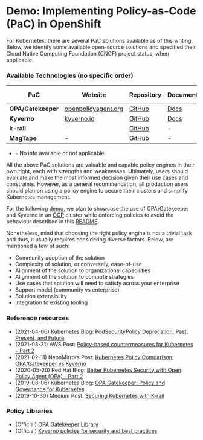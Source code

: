 # Demo: Implementing Policy-as-Code (PaC) in OpenShift

For Kubernetes, there are several PaC solutions available as of this writing. Below, we identify some available open-source solutions and specified their Cloud Native Computing Foundation (CNCF) project status, when applicable.


### Available Technologies (no specific order)

|        PaC         | **Website** |  **Repository** |  **Documentation** |  **CNCF status** |
|--------------------|---------------------------------------------------------|-----------------------------------------------------------|---------------------------------------------------------------------|-------------------------------|
| **OPA/Gatekeeper** | [openpolicyagent.org](https://www.openpolicyagent.org/) | [GitHub](https://github.com/open-policy-agent/gatekeeper) | [Docs](https://open-policy-agent.github.io/gatekeeper/website/docs/) | [Graduated](https://www.cncf.io/projects/)       |
| **Kyverno**        | [kyverno.io](https://kyverno.io/)                       | [GitHub](https://github.com/kyverno/kyverno/)             | [Docs](https://kyverno.io/docs/)                                     | [Sandbox](https://www.cncf.io/sandbox-projects/) |
| **k-rail**         |                            -                            | [GitHub](https://github.com/cruise-automation/k-rail)     |                                  -                                  |               -               |
| **MagTape**        |                            -                            | [GitHub](https://github.com/tmobile/magtape)              |                                  -                                  |               -               |

- `-` No info available or not applicable.

All the above PaC solutions are valuable and capable policy engines in their own right, each with strengths and weaknesses. Ultimately, users should evaluate and make the most informed decision given their use cases and constraints. However, as a general recommendation, all production users should plan on using a policy engine to secure their clusters and simplify Kubernetes management.

For the following [demo](demo), we plan to showcase the use of OPA/Gatekeeper and Kyverno in an [OCP](https://www.openshift.com/products/container-platform) cluster while enforcing policies to avoid the behaviour described in this [README](demo/README.md).

Nonetheless, mind that choosing the right policy engine is not a trivial task and thus, it usually requires considering diverse factors. Below, are mentioned a few of such:
- Community adoption of the solution
- Complexity of solution, or conversely, ease-of-use
- Alignment of the solution to organizational capabilities
- Alignment of the solution to compute strategies
- Use cases that solution will need to satisfy across your enterprise
- Support model (community vs enterprise)
- Solution extensibility
- Integration to existing tooling


### Reference resources

- (2021-04-06) Kubernetes Blog: [PodSecurityPolicy Deprecation: Past, Present, and Future](https://kubernetes.io/blog/2021/04/06/podsecuritypolicy-deprecation-past-present-and-future/)
- (2021-03-31) AWS Post: [Policy-based countermeasures for Kubernetes – Part 2](https://aws.amazon.com/blogs/containers/policy-based-countermeasures-for-kubernetes-part-2/)
- (2021-02-11) NeonMirrors Post: [Kubernetes Policy Comparison: OPA/Gatekeeper vs Kyverno](https://neonmirrors.net/post/2021-02/kubernetes-policy-comparison-opa-gatekeeper-vs-kyverno/)
- (2020-05-20) Red Hat Blog: [Better Kubernetes Security with Open Policy Agent (OPA) - Part 2](https://www.openshift.com/blog/better-kubernetes-security-with-open-policy-agent-opa-part-2)
- (2019-08-06) Kubernetes Blog: [OPA Gatekeeper: Policy and Governance for Kubernetes](https://kubernetes.io/blog/2019/08/06/opa-gatekeeper-policy-and-governance-for-kubernetes/)
- (2019-10-30) Medium Post: [Securing Kubernetes with K-rail](https://medium.com/cruise/securing-kubernetes-with-k-rail-5f77a1a11174)


### Policy Libraries
- (Official) [OPA Gatekeeper Library](https://github.com/open-policy-agent/gatekeeper-library)
- (Official) [Kyverno policies for security and best practices](https://github.com/kyverno/policies)

